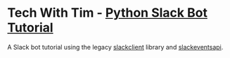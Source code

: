 # Tech With Tim - [Python Slack Bot Tutorial](https://www.youtube.com/watch?v=KJ5bFv-IRFM&list=PLzMcBGfZo4-kqyzTzJWCV6lyK-ZMYECDc)

A Slack bot tutorial using the legacy [slackclient](https://pypi.org/project/slackclient/) library and [slackeventsapi](https://pypi.org/project/slackeventsapi/).
